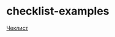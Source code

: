# checklist-examples
[Чеклист](https://drive.google.com/file/d/1heXp-CuU1oBzmYkayT97c10n_gxEp1cy/view?usp=sharing)
